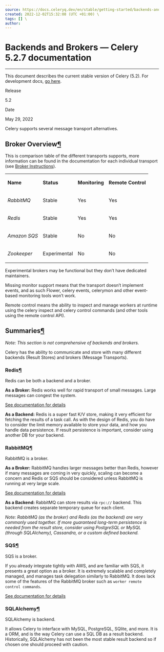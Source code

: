 ```yaml
---
source: https://docs.celeryq.dev/en/stable/getting-started/backends-and-brokers/index.html#broker-overview \
created: 2022-12-02T15:32:08 (UTC +01:00) \
tags: [] \
author: 
---
```

# Backends and Brokers — Celery 5.2.7 documentation
---
This document describes the current stable version of Celery (5.2). For development docs, [go here](http://docs.celeryproject.org/en/master/getting-started/backends-and-brokers/index.html).

Release

5.2

Date

May 29, 2022

Celery supports several message transport alternatives.

## Broker Overview[¶](https://docs.celeryq.dev/en/stable/getting-started/backends-and-brokers/index.html#broker-overview "Permalink to this headline")

This is comparison table of the different transports supports, more information can be found in the documentation for each individual transport (see [Broker Instructions](https://docs.celeryq.dev/en/stable/getting-started/backends-and-brokers/index.html#broker-toc)).

<table><colgroup><col> <col> <col> <col></colgroup><tbody><tr><td><p><strong>Name</strong></p></td><td><p><strong>Status</strong></p></td><td><p><strong>Monitoring</strong></p></td><td><p><strong>Remote Control</strong></p></td></tr><tr><td><p><em>RabbitMQ</em></p></td><td><p>Stable</p></td><td><p>Yes</p></td><td><p>Yes</p></td></tr><tr><td><p><em>Redis</em></p></td><td><p>Stable</p></td><td><p>Yes</p></td><td><p>Yes</p></td></tr><tr><td><p><em>Amazon SQS</em></p></td><td><p>Stable</p></td><td><p>No</p></td><td><p>No</p></td></tr><tr><td><p><em>Zookeeper</em></p></td><td><p>Experimental</p></td><td><p>No</p></td><td><p>No</p></td></tr></tbody></table>

Experimental brokers may be functional but they don’t have dedicated maintainers.

Missing monitor support means that the transport doesn’t implement events, and as such Flower, celery events, celerymon and other event-based monitoring tools won’t work.

Remote control means the ability to inspect and manage workers at runtime using the celery inspect and celery control commands (and other tools using the remote control API).

## Summaries[¶](https://docs.celeryq.dev/en/stable/getting-started/backends-and-brokers/index.html#summaries "Permalink to this headline")

_Note: This section is not comprehensive of backends and brokers._

Celery has the ability to communicate and store with many different backends (Result Stores) and brokers (Message Transports).

### Redis[¶](https://docs.celeryq.dev/en/stable/getting-started/backends-and-brokers/index.html#redis "Permalink to this headline")

Redis can be both a backend and a broker.

**As a Broker:** Redis works well for rapid transport of small messages. Large messages can congest the system.

[See documentation for details](https://docs.celeryq.dev/en/stable/getting-started/backends-and-brokers/redis.html#broker-redis)

**As a Backend:** Redis is a super fast K/V store, making it very efficient for fetching the results of a task call. As with the design of Redis, you do have to consider the limit memory available to store your data, and how you handle data persistence. If result persistence is important, consider using another DB for your backend.

### RabbitMQ[¶](https://docs.celeryq.dev/en/stable/getting-started/backends-and-brokers/index.html#rabbitmq "Permalink to this headline")

RabbitMQ is a broker.

**As a Broker:** RabbitMQ handles larger messages better than Redis, however if many messages are coming in very quickly, scaling can become a concern and Redis or SQS should be considered unless RabbitMQ is running at very large scale.

[See documentation for details](https://docs.celeryq.dev/en/stable/getting-started/backends-and-brokers/rabbitmq.html#broker-rabbitmq)

**As a Backend:** RabbitMQ can store results via `rpc://` backend. This backend creates separate temporary queue for each client.

_Note: RabbitMQ (as the broker) and Redis (as the backend) are very commonly used together. If more guaranteed long-term persistence is needed from the result store, consider using PostgreSQL or MySQL (through SQLAlchemy), Cassandra, or a custom defined backend._

### SQS[¶](https://docs.celeryq.dev/en/stable/getting-started/backends-and-brokers/index.html#sqs "Permalink to this headline")

SQS is a broker.

If you already integrate tightly with AWS, and are familiar with SQS, it presents a great option as a broker. It is extremely scalable and completely managed, and manages task delegation similarly to RabbitMQ. It does lack some of the features of the RabbitMQ broker such as `worker remote control commands`.

[See documentation for details](https://docs.celeryq.dev/en/stable/getting-started/backends-and-brokers/sqs.html#broker-sqs)

### SQLAlchemy[¶](https://docs.celeryq.dev/en/stable/getting-started/backends-and-brokers/index.html#sqlalchemy "Permalink to this headline")

SQLAlchemy is backend.

It allows Celery to interface with MySQL, PostgreSQL, SQlite, and more. It is a ORM, and is the way Celery can use a SQL DB as a result backend. Historically, SQLAlchemy has not been the most stable result backend so if chosen one should proceed with caution.
